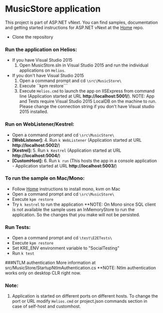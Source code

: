 # MusicStore application

This project is part of ASP.NET vNext. You can find samples, documentation and getting started instructions for ASP.NET vNext at the [Home](https://github.com/aspnet/home) repo.

* Clone the repository

### Run the application on Helios:
* If you have Visual Studio 2015
	1. Open MusicStore.sln in Visual Studio 2015 and run the individual applications on ```Helios```.
* If you don't have Visual Studio 2015
	1. Open a command prompt and cd ```\src\MusicStore\```
	2. Execute ``kpm restore```
	3. Execute ```Helios.cmd``` to launch the app on IISExpress from command line (Application started at URL **http://localhost:5001/**).
	   NOTE: App and Tests require Visual Studio 2015 LocalDB on the machine to run. Please change the connection string if you don't have Visual studio 2015 installed.

### Run on WebListener/Kestrel:
* Open a command prompt and cd ```\src\MusicStore\```
* **[WebListener]:**
	4. Run ```k WebListener``` (Application started at URL **http://localhost:5002/**)
* **[Kestrel]:**
	5. Run ```k Kestrel``` (Application started at URL **http://localhost:5004/**)
* **[CustomHost]:**
	6. Run ```k run``` (This hosts the app in a console application - Application started at URL **http://localhost:5003/**)

### To run the sample on Mac/Mono:
* Follow [Home](https://github.com/aspnet/home) instructions to install mono, kvm on Mac
* Open a command prompt and cd ```\src\MusicStore\```
* Execute ```kpm restore```
* Try `k kestrel` to run the application
**NOTE: On Mono since SQL client is not available the sample uses an InMemoryStore to run the application. So the changes that you make will not be persisted.

### Run Tests:
* Open a command prompt and cd ```\test\E2ETests\```
* Execute ```kpm restore```
* Set KRE_ENV environment variable to "SocialTesting"
* Run ```k test```

###NTLM authentication
More information at src/MusicStore/StartupNtlmAuthentication.cs
**NOTE: Ntlm authentication works only on desktop CLR right now.

### Note:
1. Application is started on different ports on different hosts. To change the port or URL modify ```Helios.cmd``` or project.json commands section in case of self-host and customhost.
